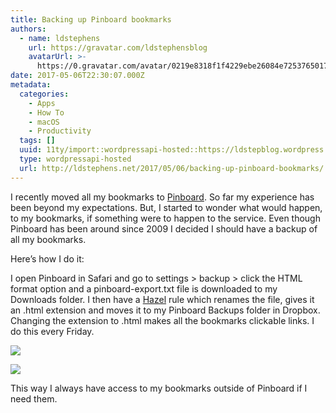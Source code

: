 ```yaml
---
title: Backing up Pinboard bookmarks
authors:
  - name: ldstephens
    url: https://gravatar.com/ldstephensblog
    avatarUrl: >-
      https://0.gravatar.com/avatar/0219e8318f1f4229ebe26084e7253765017f43ca0c631be37dc6d0b8ad6e40a4?s=96&d=identicon&r=G
date: 2017-05-06T22:30:07.000Z
metadata:
  categories:
    - Apps
    - How To
    - macOS
    - Productivity
  tags: []
  uuid: 11ty/import::wordpressapi-hosted::https://ldstepblog.wordpress.com/?p=552
  type: wordpressapi-hosted
  url: http://ldstephens.net/2017/05/06/backing-up-pinboard-bookmarks/
---
```

I recently moved all my bookmarks to [Pinboard](https://pinboard.in). So far my experience has been beyond my expectations. But, I started to wonder what would happen, to my bookmarks, if something were to happen to the service. Even though Pinboard has been around since 2009 I decided I should have a backup of all my bookmarks.

Here’s how I do it:

I open Pinboard in Safari and go to settings > backup > click the HTML format option and a pinboard-export.txt file is downloaded to my Downloads folder. I then have a [Hazel](https://www.noodlesoft.com/) rule which renames the file, gives it an .html extension and moves it to my Pinboard Backups folder in Dropbox. Changing the extension to .html makes all the bookmarks clickable links. I do this every Friday.

![](assets/2017-05-06_pinboard-backup-set-VwAswyKmvsHl.png)

![](assets/2017-05-06_pinboard-backup-set-Il45JA4qlJUa.png)

This way I always have access to my bookmarks outside of Pinboard if I need them.